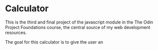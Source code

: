 # Calculator

This is the third and final project of the javascript module in the The Odin Project Foundations course, the central source of my web development resources.

The goal for this calculator is to give the user an